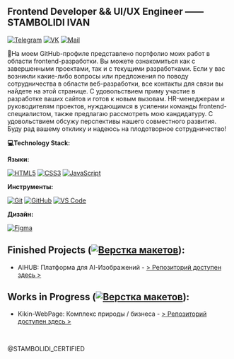 ## Frontend Developer && UI/UX Engineer —— STAMBOLIDI IVAN
[![Telegram](https://img.shields.io/badge/Telegram-white?style=flat-square&logo=telegram&logoColor=9400D3&link=https://t.me/+KOj8DuVeogQwMTAy)](https://t.me/+KOj8DuVeogQwMTAy)
[![VK](https://img.shields.io/badge/VK-white?style=flat-square&logo=vk&logoColor=9400D3&link=https://vk.com/stamly_official)](https://vk.com/stamly_official)
[![Mail](https://img.shields.io/badge/Mail-white?style=flat-square&logo=mail.ru&logoColor=9400D3&link=mailto:sia.ocean.control@internet.ru)](mailto:sia.ocean.control@internet.ru)

🐥На моем GitHub-профиле представлено портфолио моих работ в области frontend-разработки. Вы можете ознакомиться как с завершенными проектами, так и с текущими разработками.
Если у вас возникли какие-либо вопросы или предложения по поводу сотрудничества в области веб-разработки, все контакты для связи вы найдете на этой странице.
С удовольствием приму участие в разработке ваших сайтов и готов к новым вызовам.
HR-менеджерам и руководителям проектов, нуждающимся в усилении команды frontend-специалистом, также предлагаю рассмотреть мою кандидатуру. С удовольствием обсужу перспективы нашего совместного развития.
Буду рад вашему отклику и надеюсь на плодотворное сотрудничество!

**💻Technology Stack:** <br>

**Языки:**

  [![HTML5](https://img.shields.io/badge/HTML5-9400D3?style=flat-square&logo=html5&logoColor=white)](https://developer.mozilla.org/en-US/docs/Web/HTML)
  [![CSS3](https://img.shields.io/badge/CSS3-9400D3?style=flat-square&logo=css3&logoColor=white)](https://developer.mozilla.org/en-US/docs/Web/CSS)
  [![JavaScript](https://img.shields.io/badge/JavaScript-9400D3?style=flat-square&logo=javascript&logoColor=white)](https://developer.mozilla.org/en-US/docs/Web/JavaScript)

**Инструменты:**

  [![Git](https://img.shields.io/badge/Git-9400D3?style=flat-square&logo=git&logoColor=white)](https://git-scm.com/)
  [![GitHub](https://img.shields.io/badge/GitHub-9400D3?style=flat-square&logo=github&logoColor=white)](https://github.com/)
  [![VS Code](https://img.shields.io/badge/VS%20Code-9400D3?style=flat-square&logo=visual%20studio%20code&logoColor=white)](https://code.visualstudio.com/)

**Дизайн:**

  [![Figma](https://img.shields.io/badge/Figma-9400D3?style=flat-square&logo=figma&logoColor=white)](https://www.figma.com/)

## Finished Projects ([![Верстка макетов](https://img.shields.io/badge/-%D0%92%D0%B5%D1%80%D1%81%D1%82%D0%BA%D0%B0%20%D0%BC%D0%B0%D0%BA%D0%B5%D1%82%D0%BE%D0%B2-%23FFA500)](https://shields.io/)):
-  AIHUB: Платформа для AI-Изображений - [> Репозиторий доступен здесь >](https://github.com/STAMBOLIDI-CERTIFIED/AIHUB.git)

## Works in Progress ([![Верстка макетов](https://img.shields.io/badge/-%D0%92%D0%B5%D1%80%D1%81%D1%82%D0%BA%D0%B0%20%D0%BC%D0%B0%D0%BA%D0%B5%D1%82%D0%BE%D0%B2-%23FFA500)](https://shields.io/)):
-  Kikin-WebPage: Комплекс природы / бизнеса - [> Репозиторий доступен здесь >](https://github.com/STAMBOLIDI-CERTIFIED/Kikin-WebPage.git)<br>
<br>
<p>@STAMBOLIDI_CERTIFIED</p>
